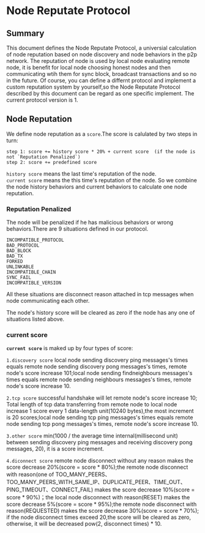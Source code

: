 # Node Reputate Protocol

## Summary
This document defines the Node Reputate Protocol, a universial calculation of node reputation based on node discovery and node behaviors in the p2p network.
The reputation of node is used by local node evaluating remote node, it is benefit for local node choosing honest nodes and then communicating wtih them for sync block, broadcast transactions and so no in the future.
Of course, you can define a differnt protocol and implement a custom reputation system by yourself,so the Node Reputate Protocol described by this document can be regard as one specific implement.
The current protocol version is 1. 

## Node Reputation
We define node reputation as a `score`.The score is calulated by two steps in turn:
```text
step 1: score += history score * 20% + current score  (if the node is not `Reputation Penalized`)
step 2: score += predefined score
```
`history score` means the last time's reputation of the node.
<br>
`current score` means the this time's reputation of the node.
So we combine the node history behaviors and current behaviors to calculate one node reputation. 

### Reputation Penalized
The node will be penalized if he has malicious behaviors or wrong behaviors.There are 9 situations defined in our protocol.

```text
INCOMPATIBLE_PROTOCOL
BAD_PROTOCOL
BAD_BLOCK
BAD_TX
FORKED
UNLINKABLE
INCOMPATIBLE_CHAIN
SYNC_FAIL
INCOMPATIBLE_VERSION
```

All these situations are disconnect reason attached in tcp messages when node communicating each other.

The node's history score will be cleared as zero if the node has any one of situations listed above.

### current score
<b>`current score`</b> is maked up by four types of score:

`1.discovery score` local node sending discovery ping messages's times equals remote node sending discovery pong messages's times, remote node's score increase 101;local node sending findneighbours messages's times equals remote node sending neighbours messages's times, remote node's score increase 10.
<br>

`2.tcp score` successful handshake will let remote node's score increase 10; Total length of tcp data transferring from remote node to local node increase 1 score every 1 data-length unit(10240 bytes),the most increment is 20 scores;local node sending tcp ping messages's times equals remote node sending tcp pong messages's times, remote node's score increase 10. 
<br>

`3.other score` min(1000 / the average time internal(millisecond unit) between sending discovery ping messages and receiving discovery pong messages, 20), it is a score increment.
<br>

`4.diconnect score` remote node disconnect without any reason makes the score decrease 20%(score = score * 80%);the remote node disconnect with reason(one of TOO_MANY_PEERS、TOO_MANY_PEERS_WITH_SAME_IP、DUPLICATE_PEER、TIME_OUT、PING_TIMEOUT、CONNECT_FAIL) makes the score decrease 10%(score = score * 90%)；the local node disconnect with reason(RESET) makes the score decrease 5%(score = score * 95%);the remote node disconnect with reason(REQUESTED) makes the score decrease 30%(score = score * 70%);
if the node disconnect times exceed 20,the score will be cleared as zero, otherwise, it will be decreased pow(2, disconnect times) * 10.